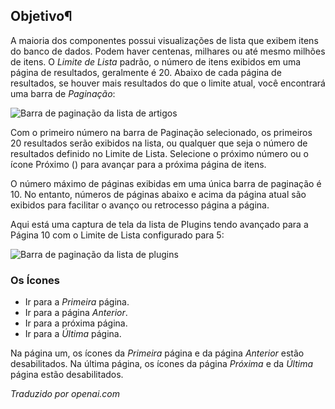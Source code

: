 <!-- Filename: Help6.x:List_Pagination / Display title: Paginação de Lista -->

## Objetivo¶

A maioria dos componentes possui visualizações de lista que exibem itens do banco de dados. Podem haver centenas, milhares ou até mesmo milhões de itens. O *Limite de Lista* padrão, o número de itens exibidos em uma página de resultados, geralmente é 20. Abaixo de cada página de resultados, se houver mais resultados do que o limite atual, você encontrará uma barra de *Paginação*:

![Barra de paginação da lista de artigos](../../../pt/images/common-elements/articles-list-pagination-bar.png)

Com o primeiro número na barra de Paginação selecionado, os primeiros 20 resultados serão exibidos na lista, ou qualquer que seja o número de resultados definido no Limite de Lista. Selecione o próximo número ou o ícone Próximo (<span class="icon-angle-right"></span>) para avançar para a próxima página de itens.

O número máximo de páginas exibidas em uma única barra de paginação é 10. No entanto, números de páginas abaixo e acima da página atual são exibidos para facilitar o avanço ou retrocesso página a página.

Aqui está uma captura de tela da lista de Plugins tendo avançado para a Página 10 com o Limite de Lista configurado para 5:

![Barra de paginação da lista de plugins](../../../pt/images/common-elements/plugins-list-pagination-bar.png)

### Os Ícones

* <span class="icon-angle-double-left"></span> Ir para a *Primeira* página.
* <span class="icon-angle-left"></span> Ir para a página *Anterior*.
* <span class="icon-angle-right"></span> Ir para a próxima página.
* <span class="icon-angle-double-right"></span> Ir para a *Última* página.

Na página um, os ícones da *Primeira* página e da página *Anterior* estão desabilitados. Na última página, os ícones da página *Próxima* e da *Última* página estão desabilitados.

*Traduzido por openai.com*

